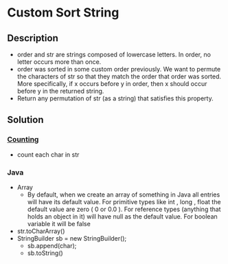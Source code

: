 # Custom Sort String

## Description

* order and str are strings composed of lowercase letters. In order, no letter occurs more than once.
* order was sorted in some custom order previously. We want to permute the characters of str so that they match the order that order was sorted. More specifically, if x occurs before y in order, then x should occur before y in the returned string.
* Return any permutation of str (as a string) that satisfies this property.

## Solution

### [Counting](https://ttzztt.gitbooks.io/lc/content/sort/bucket-sort/custom-sort-string.html)

* count each char in str

### Java

* Array
  * By default, when we create an array of something in Java all entries will have its default value. For primitive types like int , long , float the default value are zero ( 0 or 0.0 ). For reference types (anything that holds an object in it) will have null as the default value. For boolean variable it will be false
* str.toCharArray()
* StringBuilder sb = new StringBuilder();
  * sb.append(char);
  * sb.toString()
